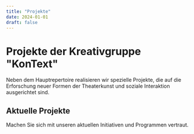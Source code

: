 ```yaml
---
title: "Projekte"
date: 2024-01-01
draft: false
---
```


# Projekte der Kreativgruppe "KonText"

Neben dem Hauptrepertoire realisieren wir spezielle Projekte, die auf die Erforschung neuer Formen der Theaterkunst und soziale Interaktion ausgerichtet sind.

## Aktuelle Projekte

Machen Sie sich mit unseren aktuellen Initiativen und Programmen vertraut.
